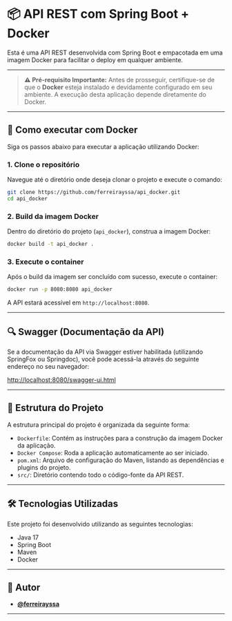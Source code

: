 # 📦 API REST com Spring Boot + Docker

Esta é uma API REST desenvolvida com Spring Boot e empacotada em uma imagem Docker para facilitar o deploy em qualquer ambiente.

---

> **⚠️ Pré-requisito Importante:** Antes de prosseguir, certifique-se de que o **Docker** esteja instalado e devidamente configurado em seu ambiente. A execução desta aplicação depende diretamente do Docker.

---

## 🚀 Como executar com Docker

Siga os passos abaixo para executar a aplicação utilizando Docker:

### 1. Clone o repositório

Navegue até o diretório onde deseja clonar o projeto e execute o comando:

```bash
git clone https://github.com/ferreirayssa/api_docker.git
cd api_docker
```

### 2. Build da imagem Docker

Dentro do diretório do projeto (`api_docker`), construa a imagem Docker:

```bash
docker build -t api_docker .
```

### 3. Execute o container

Após o build da imagem ser concluído com sucesso, execute o container:

```bash
docker run -p 8080:8080 api_docker
```

A API estará acessível em `http://localhost:8080`.

---

## 🔍 Swagger (Documentação da API)

Se a documentação da API via Swagger estiver habilitada (utilizando SpringFox ou Springdoc), você pode acessá-la através do seguinte endereço no seu navegador:

[http://localhost:8080/swagger-ui.html](http://localhost:8080/swagger-ui.html)

---

## 🧱 Estrutura do Projeto

A estrutura principal do projeto é organizada da seguinte forma:

-   `Dockerfile`: Contém as instruções para a construção da imagem Docker da aplicação.
-   `Docker Compose`: Roda a aplicação automaticamente ao ser iniciado.
-   `pom.xml`: Arquivo de configuração do Maven, listando as dependências e plugins do projeto.
-   `src/`: Diretório contendo todo o código-fonte da API REST.

---

## 🛠️ Tecnologias Utilizadas

Este projeto foi desenvolvido utilizando as seguintes tecnologias:

-   Java 17
-   Spring Boot
-   Maven
-   Docker

---

## 👤 Autor

-   **[@ferreirayssa](https://github.com/ferreirayssa)**

---
